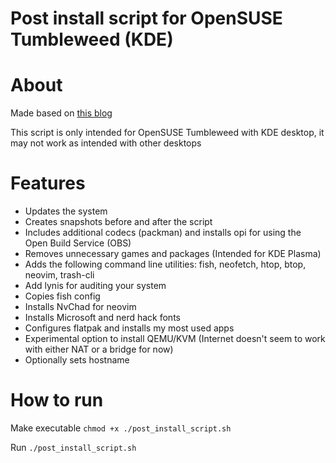 # Post install script for OpenSUSE Tumbleweed (KDE)

# About
Made based on [this blog](https://www.techhut.tv/opensuse-5-things-you-must-do-after-installing/)

This script is only intended for OpenSUSE Tumbleweed with KDE desktop, it may not work as intended with other desktops

# Features
* Updates the system
* Creates snapshots before and after the script
* Includes additional codecs (packman) and installs opi for using the Open Build Service (OBS)
* Removes unnecessary games and packages (Intended for KDE Plasma)
* Adds the following command line utilities: fish, neofetch, htop, btop, neovim, trash-cli
* Add lynis for auditing your system
* Copies fish config
* Installs NvChad for neovim
* Installs Microsoft and nerd hack fonts
* Configures flatpak and installs my most used apps
* Experimental option to install QEMU/KVM (Internet doesn't seem to work with either NAT or a bridge for now)
* Optionally sets hostname

# How to run

Make executable ```chmod +x ./post_install_script.sh```

Run ```./post_install_script.sh ```